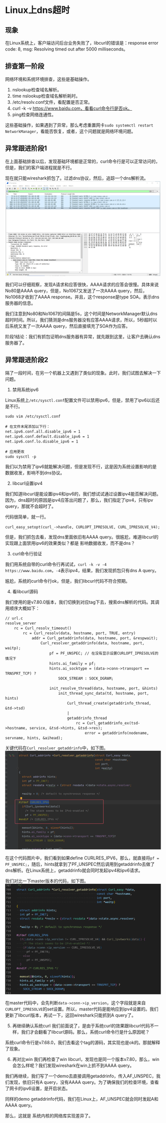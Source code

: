 # Linux上dns超时

## 现象
在Linux系统上，客户端访问后台业务失败了，libcurl的错误是：response error code: 8, msg: Resolving timed out after 5000 milliseconds。

## 排查第一阶段
网络环境和系统环境排查，这些是基础操作。
1. nslookup检查域名解析。
2. time nslookup检查域名解析耗时。
3. /etc/resolv.conf文件，看配置是否正常。
4. curl -k -v https://www.baidu.com，看看curl命令行是否ok。
5. ping检查网络连通性。

这些基础操作，如果遇到了异常，那么考虑重置网卡`sudo systemctl restart NetworkManager`，看能否恢复，或者，这个问题就是网络环境问题。

## 异常跟进阶段1
在上面基础排查以后，发现基础环境都是正常的，curl命令行是可以正常访问的，但是，我们的客户端进程就是不行。

现在就只能wireshark抓包了。过滤dns协议，然后，追踪一个dns解析流。
![picture 2](../images/ec51a68f11de3894368414736986ae7ab7cd25f226bb813dffb13d9b04ae5bce.png)  

我们可以仔细观察，发现A请求和应答很快，AAAA请求的应答会很慢。具体来说No80是AAAA query，但是，No1067又发送了一次AAAA query，然后，No1068才收到了AAAA response。并且，这个response是type SOA，表示dns服务器的信息。

我们注意到No80和No1067的间隔是5s，这个时间是NetworkManager默认dns超时时间。所以，我们猜测是dns服务器没有应答AAAA请求，所以，5秒超时以后系统又发了一次AAAA query，然后直接填充了SOA作为应答。

阶段1结论：我们有抓包证明dns服务器有异常，就先跟到这里，让客户去确认dns服务器了。

## 异常跟进阶段2
隔了一段时间，在另一个机器上又遇到了类似的现象。此时，我们试图去解决一下问题。

1. 禁用系统ipv6

Linux系统上`/etc/sysctl.conf`配置文件可以禁用ipv6，但是，禁用了ipv6以后还是不行。
```
sudo vim /etc/sysctl.conf

# 在文件末尾添加以下行：
net.ipv6.conf.all.disable_ipv6 = 1
net.ipv6.conf.default.disable_ipv6 = 1
net.ipv6.conf.lo.disable_ipv6 = 1

# 应用更改
sudo sysctl -p
```

我们以为禁用了ipv6就能解决问题，但是发现不行，这是因为系统设置影响的是数据收发，影响不到dns协议。

2. libcurl设置ipv4

我们知道libcurl是能设置ipv4和ipv6的，我们想试试通过设置ipv4能否解决问题。因为，dns超时的原因是ipv4应答出问题了，那么，我们指定了ipv4，只有ipv query，那就不会超时了。

代码很简单，就一行。

`curl_easy_setopt(curl_->handle, CURLOPT_IPRESOLVE, CURL_IPRESOLVE_V4);`

但是，我们抓包去看，发现dns里面依旧有AAAA query。很尴尬，难道libcurl的实现跟上面禁用ipv6的效果类似？都是 影响数据收发，而不是dns？

3. curl命令行验证

我们用系统自带的curl命令行再试试，`curl -k -v -4 https://www.baidu.com`，`-4`表示ipv4，结果，我们发现抓包只有dns A query。

尴尬，系统的curl命令行ok，但是，我们libcurl代码不符合预期。

4. 看libcurl源码

我们使用的是v7.80.0版本，我们切换到对应tag下去，搜索dns解析的代码。其调用顺序大概如下：
```
// url.c
resolve_server
	rc = Curl_resolv_timeout()
		rc = Curl_resolv(data, hostname, port, TRUE, entry)
			addr = Curl_getaddrinfo(data, hostname, port, &respwait);
				Curl_resolver_getaddrinfo(data, hostname, port, waitp);
					pf = PF_UNSPEC; // 在没有显示设置CURLOPT_IPRESOLVE的情况下
					hints.ai_family = pf;
					hints.ai_socktype = (data->conn->transport == TRNSPRT_TCP) ?
						SOCK_STREAM : SOCK_DGRAM;
						
					init_resolve_thread(data, hostname, port, &hints)
						init_thread_sync_data(td, hostname, port, hints)
							Curl_thread_create(getaddrinfo_thread, &td->tsd)
							|
							getaddrinfo_thread
								rc = Curl_getaddrinfo_ex(tsd->hostname, service, &tsd->hints, &tsd->res);
									error = getaddrinfo(nodename, servname, hints, &aihead);
```
关键代码在`Curl_resolver_getaddrinfo`中，如下图。
![picture 0](../images/8ad6888a975a9a0d47c8ee508780bdf039e861bf9e697ac481c64498b02b88b4.png)  

在这个代码图片中，我们看到如果define CURLRES_IPV6，那么，就直接将`pf = PF_UNSPEC;`，随后，hints就拿到了PF_UNSPEC然后调用到getaddrinfo去做了dns解析。在Linux系统上，getaddrinfo就会同时发起ipv4和ipv6请求。

我们对比一下master版本的代码，如下图。
![picture 1](../images/96d4144373651eeaa25f01c856776aa9f733c7cc8a13750b8de54ed9f54ed81c.png)  

在master代码中，会先判断`data->conn->ip_version`，这个字段就是来自`CURLOPT_IPRESOLVE`的set设置。所以，master代码是能响应到ipv4设置的。我们更新了libcurl版本，再试一下，这回wireshark只能抓到A query了。

5. 再继续确认系统curl
我们前面说了，是由于系统curl的效果跟libcurl代码不一样，我们才会翻看了libcurl源码。那么，系统curl命令行是什么原因呢？

系统curl命令行是v7.68.0，我们去看这个tag的源码，其实现也是ok的。那就解释了现象。

6. 再对比win
我们再检查了win libcurl，发现也是同一个版本v7.80，那么，win会怎么样呢？我们发现wireshark在win上抓不到AAAA query。

我们再继续，我们写了一个demo去直接调用getaddrinfo，传入AF_UNSPEC，我们发现，依旧只有A query，没有AAAA query。为了确保我们的检查环境，查看了网卡的ipv6设置，是开启状态。

同样的demo getaddrinfo代码，我们在Linux上，AF_UNSPEC就会同时发起A和AAAA query。

那么，这就是 系统内核的网络库实现差异了。